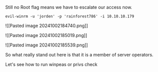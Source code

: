 
Still no Root flag means we have to escalate our access now.
```
evil-winrm -u 'jorden' -p 'rainforest786' -i 10.10.10.179    
```

![[Pasted image 20241002184740.png]]


![[Pasted image 20241002185019.png]]


![[Pasted image 20241002185539.png]]

So what really stand out here is that it is a member of server operators.

Let's see how to run winpeas or privs check

